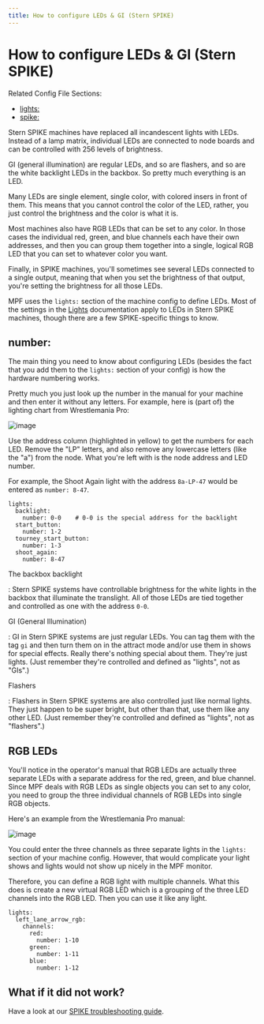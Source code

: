 ```yaml
---
title: How to configure LEDs & GI (Stern SPIKE)
---
```


# How to configure LEDs & GI (Stern SPIKE)


Related Config File Sections:

* [lights:](../../config/lights.md)
* [spike:](../../config/spike.md)

Stern SPIKE machines have replaced all incandescent lights with LEDs.
Instead of a lamp matrix, individual LEDs are connected to node boards
and can be controlled with 256 levels of brightness.

GI (general illumination) are regular LEDs, and so are flashers, and so
are the white backlight LEDs in the backbox. So pretty much everything
is an LED.

Many LEDs are single element, single color, with colored insers in front
of them. This means that you cannot control the color of the LED,
rather, you just control the brightness and the color is what it is.

Most machines also have RGB LEDs that can be set to any color. In those
cases the individual red, green, and blue channels each have their own
addresses, and then you can group them together into a single, logical
RGB LED that you can set to whatever color you want.

Finally, in SPIKE machines, you'll sometimes see several LEDs connected
to a single output, meaning that when you set the brightness of that
output, you're setting the brightness for all those LEDs.

MPF uses the `lights:` section of the machine config to define LEDs.
Most of the settings in the [Lights](../../mechs/lights/index.md) documentation apply to LEDs in Stern SPIKE machines, though
there are a few SPIKE-specific things to know.

## number:

The main thing you need to know about configuring LEDs (besides the fact
that you add them to the `lights:` section of your config) is how the
hardware numbering works.

Pretty much you just look up the number in the manual for your machine
and then enter it without any letters. For example, here is (part of)
the lighting chart from Wrestlemania Pro:

![image](../images/spike_light_table.jpg)

Use the address column (highlighted in yellow) to get the numbers for
each LED. Remove the "LP" letters, and also remove any lowercase
letters (like the "a") from the node. What you're left with is the
node address and LED number.

For example, the Shoot Again light with the address `8a-LP-47` would be
entered as `number: 8-47`.

``` mpf-config
lights:
  backlight:
    number: 0-0    # 0-0 is the special address for the backlight
  start_button:
    number: 1-2
  tourney_start_button:
    number: 1-3
  shoot_again:
    number: 8-47
```

The backbox backlight

:   Stern SPIKE systems have controllable brightness for the white
    lights in the backbox that illuminate the translight. All of those
    LEDs are tied together and controlled as one with the address `0-0`.

GI (General Illumination)

:   GI in Stern SPIKE systems are just regular LEDs. You can tag them
    with the tag `gi` and then turn them on in the attract mode and/or
    use them in shows for special effects. Really there's nothing
    special about them. They're just lights. (Just remember they're
    controlled and defined as "lights", not as "GIs".)

Flashers

:   Flashers in Stern SPIKE systems are also controlled just like normal
    lights. They just happen to be super bright, but other than that,
    use them like any other LED. (Just remember they're controlled and
    defined as "lights", not as "flashers".)

## RGB LEDs

You'll notice in the operator's manual that RGB LEDs are actually
three separate LEDs with a separate address for the red, green, and blue
channel. Since MPF deals with RGB LEDs as single objects you can set to
any color, you need to group the three individual channels of RGB LEDs
into single RGB objects.

Here's an example from the Wrestlemania Pro manual:

![image](../images/spike_rgb_light_table.jpg)

You could enter the three channels as three separate lights in the
`lights:` section of your machine config. However, that would complicate
your light shows and lights would not show up nicely in the MPF monitor.

Therefore, you can define a RGB light with multiple channels. What this
does is create a new virtual RGB LED which is a grouping of the three
LED channels into the RGB LED. Then you can use it like any light.

``` mpf-config
lights:
  left_lane_arrow_rgb:
    channels:
      red:
        number: 1-10
      green:
        number: 1-11
      blue:
        number: 1-12
```

## What if it did not work?

Have a look at our
[SPIKE troubleshooting guide](../../troubleshooting/index.md).
